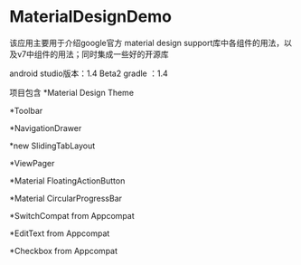 # MaterialDesignDemo
该应用主要用于介绍google官方 material design support库中各组件的用法，以及v7中组件的用法；同时集成一些好的开源库

android studio版本：1.4 Beta2
gradle ：1.4

项目包含
*Material Design Theme

*Toolbar

*NavigationDrawer

*new SlidingTabLayout

*ViewPager

*Material FloatingActionButton

*Material CircularProgressBar

*SwitchCompat from Appcompat

*EditText from Appcompat

*Checkbox from Appcompat



